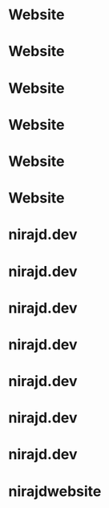 # Website
# Website
# Website
# Website
# Website
# Website
# nirajd.dev
# nirajd.dev
# nirajd.dev
# nirajd.dev
# nirajd.dev
# nirajd.dev
# nirajd.dev
# nirajdwebsite

